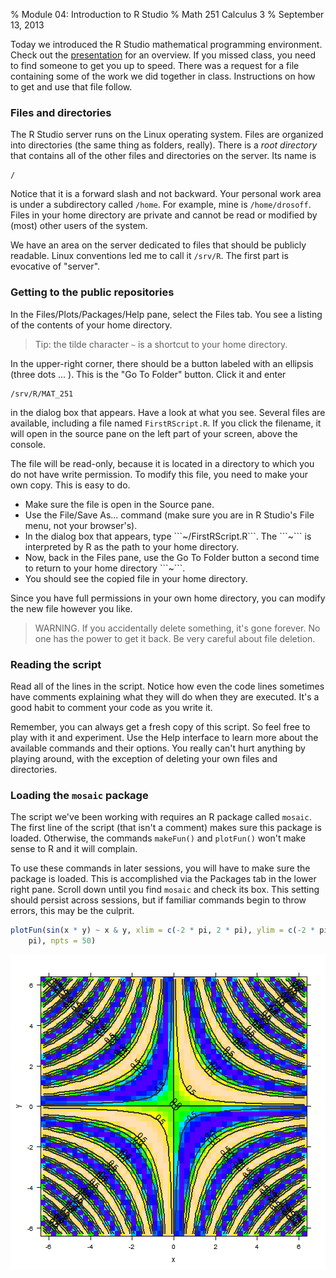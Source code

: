 % Module 04:
  Introduction to R Studio
% Math 251 Calculus 3
% September 13, 2013




Today we introduced the R Studio mathematical programming environment. Check out the [presentation][d03] for an overview. If you missed class, you need to find someone to get you up to speed. There was a request for a file containing some of the work we did together in class. Instructions on how to get and use that file follow.

### Files and directories

The R Studio server runs on the Linux operating system. Files are organized into directories (the same thing as folders, really). There is a *root directory* that contains all of the other files and directories on the server. Its name is

    /

Notice that it is a forward slash and not backward. Your personal work area is under a subdirectory called ```/home```. For example, mine is ```/home/drosoff```. Files in your home directory are private and cannot be read or modified by (most) other users of the system. 

We have an area on the server dedicated to files that should be publicly readable. Linux conventions led me to call it ```/srv/R```. The first part is evocative of "server". 

### Getting to the public repositories

In the Files/Plots/Packages/Help pane, select the Files tab. You see a listing of the contents of your home directory. 

> Tip: the tilde character ```~``` is a shortcut to your home directory. 

In the upper-right corner, there should be a button labeled with an ellipsis (three dots ... ). This is the "Go To Folder" button. Click it and enter 

    /srv/R/MAT_251

in the dialog box that appears. Have a look at what you see. Several files are available, including a file named ```FirstRScript.R```. If you click the filename, it will open in the source pane on the left part of your screen, above the console.

The file will be read-only, because it is located in a directory to which you do not have write permission. To modify this file, you need to make your own copy. This is easy to do.

<ul class="circ">
<li>Make sure the file is open in the Source pane.</li> 
<li>Use the File/Save As... command (make sure you are in R Studio's File menu, not your browser's).</li>
<li>In the dialog box that appears, type ```~/FirstRScript.R```. The ```~``` is interpreted by R as the path to your home directory.</li> 
<li>Now, back in the Files pane, use the Go To Folder button a second time to return to your home  directory ```~```.</li>
<li>You should see the copied file in your home directory.</li>
</ul>

Since you have full permissions in your own home directory, you can modify the new file however you like.

> WARNING. If you accidentally delete something, it's gone forever. No one has the power to get it back. Be very careful about file deletion.

### Reading the script

Read all of the lines in the script. Notice how even the code lines sometimes have comments explaining what they will do when they are executed. It's a good habit to comment your code as you write it.

Remember, you can always get a fresh copy of this script. So feel free to play with it and experiment. Use the Help interface to learn more about the available commands and their options. You really can't hurt anything by playing around, with the exception of deleting your own files and directories.

### Loading the ```mosaic``` package

The script we've been working with requires an R package called ```mosaic```. The first line of the script (that isn't a comment) makes sure this package is loaded. Otherwise, the commands ```makeFun()``` and ```plotFun()``` won't make sense to R and it will complain.

To use these commands in later sessions, you will have to make sure the package is loaded. This is accomplished via the Packages tab in the lower right pane. Scroll down until you find ```mosaic``` and check its box. This setting should persist across sessions, but if familiar commands begin to throw errors, this may be the culprit.


```r
plotFun(sin(x * y) ~ x & y, xlim = c(-2 * pi, 2 * pi), ylim = c(-2 * pi, 2 * 
    pi), npts = 50)
```

<img src="figure/fig01.png" title="plot of chunk fig01" alt="plot of chunk fig01" style="display: block; margin: auto;" />


[d03]: ../decks/03/Deck.pdf

